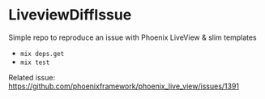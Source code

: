# LiveviewDiffIssue

Simple repo to reproduce an issue with Phoenix LiveView & slim templates

- `mix deps.get`
- `mix test`

Related issue: https://github.com/phoenixframework/phoenix_live_view/issues/1391
